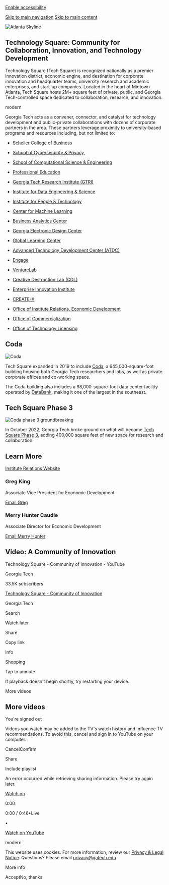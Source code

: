 [Enable accessibility](https://www.gatech.edu/tech-square#)

 [Skip to main navigation](https://www.gatech.edu/tech-square#main-navigation) [Skip to main content](https://www.gatech.edu/tech-square#main-content)

![Atlanta Skyline](https://www.gatech.edu/sites/default/files/inline-images/atlanta-skyline.png)

## Technology Square: Community for Collaboration, Innovation, and Technology Development

Technology Square (Tech Square) is recognized nationally as a premier innovation district, economic engine, and destination for corporate innovation and headquarter teams, university research and academic enterprises, and start-up companies. Located in the heart of Midtown Atlanta, Tech Square hosts 2M+ square feet of private, public, and Georgia Tech-controlled space dedicated to collaboration, research, and innovation.

modern

Georgia Tech acts as a convener, connector, and catalyst for technology development and public-private collaborations with dozens of corporate partners in the area. These partners leverage proximity to university-based programs and resources including, but not limited to:

- [Scheller College of Business](https://www.scheller.gatech.edu/index.html)
- [School of Cybersecurity & Privacy](https://scp.cc.gatech.edu/),
- [School of Computational Science & Engineering](https://cse.gatech.edu/)
- [Professional Education](https://pe.gatech.edu/)
- [Georgia Tech Research Institute (GTRI)](https://gtri.gatech.edu/)
- [Institute for Data Engineering & Science](https://research.gatech.edu/data)
- [Institute for People & Technology](https://research.gatech.edu/ipat)
- [Center for Machine Learning](https://ml.gatech.edu/)
- [Business Analytics Center](https://www.scheller.gatech.edu/centers-and-initiatives/business-analytics-center/index.html)
- [Georgia Electronic Design Center](https://gedc.gatech.edu/)

- [Global Learning Center](https://pe.gatech.edu/global-learning-center)
- [Advanced Technology Development Center (ATDC)](https://atdc.org/)
- [Engage](https://www.engage.vc/)
- [VentureLab](https://venturelab.gatech.edu/)
- [Creative Destruction Lab (CDL)](https://creativedestructionlab.com/locations/atlanta/)
- [Enterprise Innovation Institute](https://innovate.gatech.edu/)
- [CREATE-X](https://create-x.gatech.edu/)
- [Office of Institute Relations, Economic Development](https://gov.gatech.edu/economic-development)
- [Office of Commercialization](https://commercialization.gatech.edu/)
- [Office of Technology Licensing](https://licensing.research.gatech.edu/)

## Coda

![Coda](https://www.gatech.edu/sites/default/files/inline-images/coda.jpg)

Tech Square expanded in 2019 to include [Coda](https://codatechsquare.com/), a 645,000-square-foot building housing both Georgia Tech researchers and labs, as well as private corporate offices and co-working space.

The Coda building also includes a 98,000-square-foot data center facility operated by [DataBank](https://www.databank.com/data-centers/atlanta/760-peachtree-street/), making it one of the largest in the southeast.

## Tech Square Phase 3

![Coda phase 3 groundbreaking](https://www.gatech.edu/sites/default/files/2023-06/groundbreaking.jpg)

In October 2022, Georgia Tech broke ground on what will become [Tech Square Phase 3](https://news.gatech.edu/news/2022/10/21/georgia-tech-breaks-ground-tech-square-phase-3), adding 400,000 square feet of new space for research and collaboration.

## Learn More

[Institute Relations Website](https://gov.gatech.edu/innovation-partners)

### Greg King

Associate Vice President for Economic Development

[Email Greg](mailto:"greg.king@gatech.edu")

### Merry Hunter Caudle

Associate Director for Economic Development

[Email Merry Hunter](mailto:"merryhunter@gatech.edu")

## Video: A Community of Innovation

Technology Square - Community of Innovation - YouTube

Georgia Tech

33.5K subscribers

[Technology Square - Community of Innovation](https://www.youtube.com/watch?v=wNl2bsADtac)

Georgia Tech

Search

Watch later

Share

Copy link

Info

Shopping

Tap to unmute

If playback doesn't begin shortly, try restarting your device.

More videos

## More videos

You're signed out

Videos you watch may be added to the TV's watch history and influence TV recommendations. To avoid this, cancel and sign in to YouTube on your computer.

CancelConfirm

Share

Include playlist

An error occurred while retrieving sharing information. Please try again later.

[Watch on](https://www.youtube.com/watch?v=wNl2bsADtac)

0:00

0:00 / 0:46•Live

•

[Watch on YouTube](https://www.youtube.com/watch?v=wNl2bsADtac "Watch on YouTube")

modern

This website uses cookies. For more information, review our [Privacy & Legal Notice](https://www.gatech.edu/privacy). Questions? Please email [privacy@gatech.edu](mailto:privacy@gatech.edu).

More info

AcceptNo, thanks